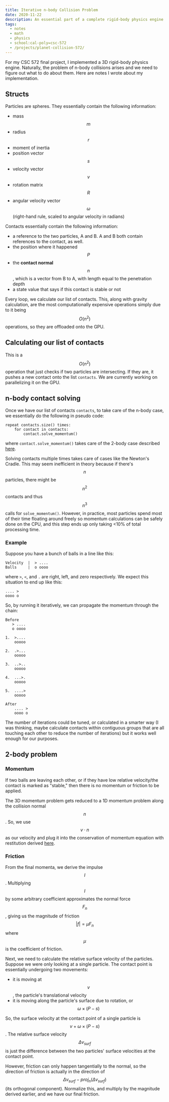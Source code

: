 ```yaml
---
title: Iterative n-body Collision Problem
date: 2020-11-22
description: An essential part of a complete rigid-body physics engine
tags:
  - notes
  - math
  - physics
  - school:cal-poly=csc-572
  - /projects/planet-collision-572/
---
```


For my CSC 572 final project, I implemented a 3D rigid-body physics engine.
Naturally, the problem of n-body collisions arises and we need to figure out
what to do about them. Here are notes I wrote about my implementation.

## Structs

Particles are spheres. They essentially contain the following information:

- mass $$m$$
- radius $$r$$
- moment of inertia
- position vector $$s$$
- velocity vector $$v$$
- rotation matrix $$R$$
- angular velocity vector $$\omega$$ (right-hand rule, scaled to angular
  velocity in radians)

Contacts essentially contain the following information:

- a reference to the two particles, A and B. A and B both contain references to
  the contact, as well.
- the position where it happened $$P$$
- the **contact normal** $$n$$, which is a vector from B to A, with length equal
  to the penetration depth
- a state value that says if this contact is stable or not

Every loop, we calculate our list of contacts. This, along with gravity
calculation, are the most computationally expensive operations simply due to it
being $$O(n^2)$$ operations, so they are offloaded onto the GPU.

## Calculating our list of contacts

This is a $$O(n^2)$$ operation that just checks if two particles are
intersecting. If they are, it pushes a new contact onto the list `contacts`. We
are currently working on parallelizing it on the GPU.

## n-body contact solving

Once we have our list of contacts `contacts`, to take care of the n-body case,
we essentially do the following in pseudo code:

```
repeat contacts.size() times:
    for contact in contacts:
        contact.solve_momentum()
```

where `contact.solve_momentum()` takes care of the 2-body case described
[here](#2-body-problem).

Solving contacts multiple times takes care of cases like the Newton's Cradle.
This may seem inefficient in theory because if there's $$n$$ particles, there
might be $$n^2$$ contacts and thus $$n^3$$ calls for `solve_momentum()`.
However, in practice, most particles spend most of their time floating around
freely so momentum calculations can be safely done on the CPU, and this step
ends up only taking <10% of total processing time.

### Example

Suppose you have a bunch of balls in a line like this:

```
Velocity  |  > ....
Balls     |  o oooo
```

where `>`, `<`, and `.` are right, left, and zero respectively. We expect this
situation to end up like this:

```
.... >
oooo o
```

So, by running it iteratively, we can propagate the momentum through the chain:

```
Before
   > ....
   o oooo

1.  >....
    ooooo

2.  .>...
    ooooo

3.  ..>..
    ooooo

4.  ...>.
    ooooo

5.  ....>
    ooooo

After
    .... >
    oooo o
```

The number of iterations could be tuned, or calculated in a smarter way (I was
thinking, maybe calculate contacts within contiguous groups that are all
touching each other to reduce the number of iterations) but it works well enough
for our purposes.

## 2-body problem

### Momentum

If two balls are leaving each other, or if they have low relative velocity/the
contact is marked as "stable," then there is no momentum or friction to be
applied.

The 3D momentum problem gets reduced to a 1D momentum problem along the
collision normal $$n$$. So, we use $$v \cdot n$$ as our velocity and plug it
into the conservation of momentum equation with restitution derived
[here](https://en.wikipedia.org/wiki/Coefficient_of_restitution#Derivation).

### Friction

From the final momenta, we derive the impulse $$I$$. Multiplying $$I$$ by some
arbitrary coefficient approximates the normal force $$F_n$$, giving us the
magnitude of friction $$|f| = \mu F_n$$ where $$\mu$$ is the coefficient of
friction.

Next, we need to calculate the relative surface velocity of the particles.
Suppose we were only looking at a single particle. The contact point is
essentially undergoing two movements:

- it is moving at $$v$$, the particle's translational velocity
- it is moving along the particle's surface due to rotation, or
  $$\omega \times (P - s)$$

So, the surface velocity at the contact point of a single particle is
$$v + \omega \times (P - s)$$. The relative surface velocity $$\Delta v_{surf}$$
is just the difference between the two particles' surface velocities at the
contact point.

However, friction can only happen tangentially to the normal, so the direction
of friction is actually in the direction of
$$\Delta v_{surf} - proj_n(\Delta v_{surf})$$ (its orthogonal component).
Normalize this, and multiply by the magnitude derived earlier, and we have our
final friction.
